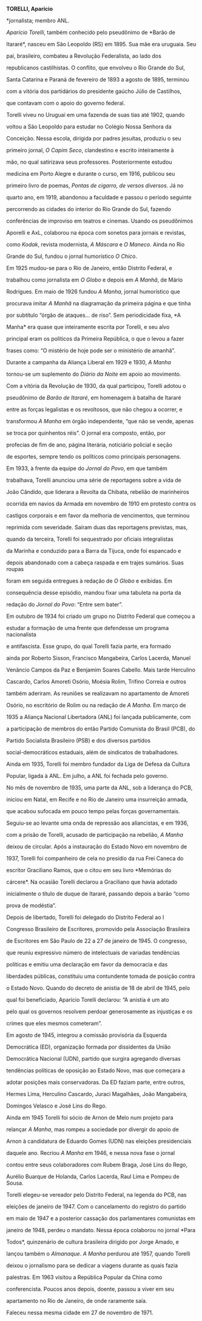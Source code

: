 **TORELLI, Aparício**



\*jornalista; membro ANL.



*Aparício Torelli*, também conhecido pelo pseudônimo de *Barão de

Itararé*, nasceu em São Leopoldo (RS) em 1895. Sua mãe era uruguaia. Seu

pai, brasileiro, combateu a Revolução Federalista, ao lado dos

republicanos castilhistas. O conflito, que envolveu o Rio Grande do Sul,

Santa Catarina e Paraná de fevereiro de 1893 a agosto de 1895, terminou

com a vitória dos partidários do presidente gaúcho Júlio de Castilhos,

que contavam com o apoio do governo federal.



Torelli viveu no Uruguai em uma fazenda de suas tias até 1902, quando

voltou a São Leopoldo para estudar no Colégio Nossa Senhora da

Conceição. Nessa escola, dirigida por padres jesuítas, produziu o seu

primeiro jornal, *O Capim Seco*, clandestino e escrito inteiramente à

mão, no qual satirizava seus professores. Posteriormente estudou

medicina em Porto Alegre e durante o curso, em 1916, publicou seu

primeiro livro de poemas, *Pontas de cigarro, de versos diversos*. Já no

quarto ano, em 1919, abandonou a faculdade e passou o período seguinte

percorrendo as cidades do interior do Rio Grande do Sul, fazendo

conferências de improviso em teatros e cinemas. Usando os pseudônimos

Aporelli e AxL, colaborou na época com sonetos para jornais e revistas,

como *Kodak*, revista modernista, *A Máscara* e *O Maneco*. Ainda no Rio

Grande do Sul, fundou o jornal humorístico *O Chico*.



Em 1925 mudou-se para o Rio de Janeiro, então Distrito Federal, e

trabalhou como jornalista em *O Globo* e depois em *A Manhã*, de Mário

Rodrigues. Em maio de 1926 fundou *A Manha*, jornal humorístico que

procurava imitar *A Manhã* na diagramação da primeira página e que tinha

por subtítulo “órgão de ataques... de riso”. Sem periodicidade fixa, *A

Manha* era quase que inteiramente escrita por Torelli, e seu alvo

principal eram os políticos da Primeira República, o que o levou a fazer

frases como: “O mistério de hoje pode ser o ministério de amanhã”.

Durante a campanha da Aliança Liberal em 1929 e 1930, *A Manha*

tornou-se um suplemento do *Diário da Noite* em apoio ao movimento.



Com a vitória da Revolução de 1930, da qual participou, Torelli adotou o

pseudônimo de *Barão de Itararé*, em homenagem à batalha de Itararé

entre as forças legalistas e os revoltosos, que não chegou a ocorrer, e

transformou *A Manha* em órgão independente, “que não se vende, apenas

se troca por quinhentos réis”. O jornal era composto, então, por

profecias de fim de ano, página literária, noticiário policial e seção

de esportes, sempre tendo os políticos como principais personagens.



Em 1933, à frente da equipe do *Jornal do Povo*, em que também

trabalhava, Torelli anunciou uma série de reportagens sobre a vida de

João Cândido, que liderara a Revolta da Chibata, rebelião de marinheiros

ocorrida em navios da Armada em novembro de 1910 em protesto contra os

castigos corporais e em favor da melhoria de vencimentos, que terminou

reprimida com severidade. Saíram duas das reportagens previstas, mas,

quando da terceira, Torelli foi sequestrado por oficiais integralistas

da Marinha e conduzido para a Barra da Tijuca, onde foi espancado e

depois abandonado com a cabeça raspada e em trajes sumários. Suas roupas

foram em seguida entregues à redação de *O Globo* e exibidas. Em

consequência desse episódio, mandou fixar uma tabuleta na porta da

redação do *Jornal do Povo*: “Entre sem bater”.



Em outubro de 1934 foi criado um grupo no Distrito Federal que começou a

estudar a formação de uma frente que defendesse um programa nacionalista

e antifascista. Esse grupo, do qual Torelli fazia parte, era formado

ainda por Roberto Sisson, Francisco Mangabeira, Carlos Lacerda, Manuel

Venâncio Campos da Paz e Benjamim Soares Cabello. Mais tarde Herculino

Cascardo, Carlos Amoreti Osório, Moésia Rolim, Trifino Correia e outros

também aderiram. As reuniões se realizavam no apartamento de Amoreti

Osório, no escritório de Rolim ou na redação de *A Manha*. Em março de

1935 a Aliança Nacional Libertadora (ANL) foi lançada publicamente, com

a participação de membros do então Partido Comunista do Brasil (PCB), do

Partido Socialista Brasileiro (PSB) e dos diversos partidos

social-democráticos estaduais, além de sindicatos de trabalhadores.

Ainda em 1935, Torelli foi membro fundador da Liga de Defesa da Cultura

Popular, ligada à ANL. Em julho, a ANL foi fechada pelo governo.



No mês de novembro de 1935, uma parte da ANL, sob a liderança do PCB,

iniciou em Natal, em Recife e no Rio de Janeiro uma insurreição armada,

que acabou sufocada em pouco tempo pelas forças governamentais.

Seguiu-se ao levante uma onda de repressão aos aliancistas, e em 1936,

com a prisão de Torelli, acusado de participação na rebelião, *A Manha*

deixou de circular. Após a instauração do Estado Novo em novembro de

1937, Torelli foi companheiro de cela no presídio da rua Frei Caneca do

escritor Graciliano Ramos, que o citou em seu livro *Memórias do

cárcere*. Na ocasião Torelli declarou a Graciliano que havia adotado

inicialmente o título de duque de Itararé, passando depois a barão “como

prova de modéstia”.



Depois de libertado, Torelli foi delegado do Distrito Federal ao I

Congresso Brasileiro de Escritores, promovido pela Associação Brasileira

de Escritores em São Paulo de 22 a 27 de janeiro de 1945. O congresso,

que reuniu expressivo número de intelectuais de variadas tendências

políticas e emitiu uma declaração em favor da democracia e das

liberdades públicas, constituiu uma contundente tomada de posição contra

o Estado Novo. Quando do decreto de anistia de 18 de abril de 1945, pelo

qual foi beneficiado, Aparício Torelli declarou: “A anistia é um ato

pelo qual os governos resolvem perdoar generosamente as injustiças e os

crimes que eles mesmos cometeram”.



Em agosto de 1945, integrou a comissão provisória da Esquerda

Democrática (ED), organização formada por dissidentes da União

Democrática Nacional (UDN), partido que surgira agregando diversas

tendências políticas de oposição ao Estado Novo, mas que começara a

adotar posições mais conservadoras. Da ED faziam parte, entre outros,

Hermes Lima, Herculino Cascardo, Juraci Magalhães, João Mangabeira,

Domingos Velasco e José Lins do Rego.



Ainda em 1945 Torelli foi sócio de Arnon de Melo num projeto para

relançar *A Manha*, mas rompeu a sociedade por divergir do apoio de

Arnon à candidatura de Eduardo Gomes (UDN) nas eleições presidenciais

daquele ano. Recriou *A Manha* em 1946, e nessa nova fase o jornal

contou entre seus colaboradores com Rubem Braga, José Lins do Rego,

Aurélio Buarque de Holanda, Carlos Lacerda, Raul Lima e Pompeu de Sousa.



Torelli elegeu-se vereador pelo Distrito Federal, na legenda do PCB, nas

eleições de janeiro de 1947. Com o cancelamento do registro do partido

em maio de 1947 e a posterior cassação dos parlamentares comunistas em

janeiro de 1948, perdeu o mandato. Nessa época colaborou no jornal *Para

Todos*, quinzenário de cultura brasileira dirigido por Jorge Amado, e

lançou também o *Almanaque*. *A Manha* perdurou até 1957, quando Torelli

deixou o jornalismo para se dedicar a viagens durante as quais fazia

palestras. Em 1963 visitou a República Popular da China como

conferencista. Poucos anos depois, doente, passou a viver em seu

apartamento no Rio de Janeiro, de onde raramente saía.



Faleceu nessa mesma cidade em 27 de novembro de 1971.




